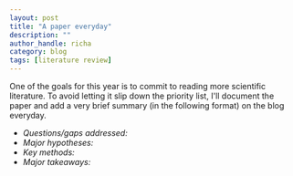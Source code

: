 ```yaml
---
layout: post
title: "A paper everyday"
description: ""
author_handle: richa
category: blog
tags: [literature review]
---
```

One of the goals for this year is to commit to reading more scientific literature. To avoid letting it slip down the priority list, I'll document the paper and add a very brief summary (in the following format) on the blog everyday. 

- *Questions/gaps addressed:*
- *Major hypotheses:*
- *Key methods:*
- *Major takeaways:*


